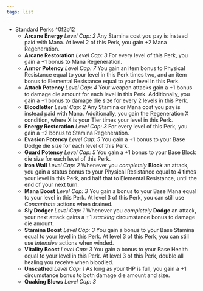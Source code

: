 ```yaml
---
tags: list
---
```

- Standard Perks ^0f2b12
	- **Arcane Energy** *Level Cap: 2* Any Stamina cost you pay is instead paid with Mana. At level 2 of this Perk, you gain +2 Mana Regeneration. 
	- **Arcane Restoration** *Level Cap: 3* For every level of this Perk, you gain a +1 bonus to Mana Regeneration.
	- **Armor Potency** *Level Cap: 7* You gain an item bonus to Physical Resistance equal to your level in this Perk times two, and an item bonus to Elemental Resistance equal to your level In this Perk.
	- **Attack Potency** *Level Cap: 4* Your weapon attacks gain a +1 bonus to damage die amount for each level in this Perk. Additionally, you gain a +1 bonus to damage die size for every 2 levels in this Perk.
	- **Bloodletter** *Level Cap: 2* Any Stamina or Mana cost you pay is instead paid with Mana. Additionally, you gain the Regeneration X condition, where X is your Tier times your level in this Perk. 
	- **Energy Restoration** *Level Cap: 3* For every level of this Perk, you gain a +2 bonus to Stamina Regeneration.
	- **Evasion Potency** *Level Cap: 5* You gain a +1 bonus to your Base Dodge die size for each level of this Perk.
	- **Guard Potency** *Level Cap: 5* You gain a +1 bonus to your Base Block die size for each level of this Perk.
	- **Iron Wall** *Level Cap: 2* Whenever you *completely* **Block** an attack, you gain a status bonus to your Physical Resistance equal to 4 times your level in this Perk, and half that to Elemental Resistance, until the end of your next turn.
	- **Mana Boost** *Level Cap: 3* You gain a bonus to your Base Mana equal to your level in this Perk. At level 3 of this Perk, you can still use *Concentrate* actions when drained.
	- **Sly Dodger** *Level Cap: 1* Whenever you *completely* **Dodge** an attack, your next attack gains a +1 *stacking* circumstance bonus to damage die amount.
	- **Stamina Boost** *Level Cap: 3* You gain a bonus to your Base Stamina equal to your level in this Perk. At level 3 of this Perk, you can still use *Intensive* actions when winded.
	- **Vitality Boost** *Level Cap: 3* You gain a bonus to your Base Health equal to your level in this Perk. At level 3 of this Perk, double all healing you receive when bloodied.
	- **Unscathed** *Level Cap: 1* As long as your tHP is full, you gain a +1 circumstance bonus to both damage die amount and size. 
	- **Quaking Blows** *Level Cap: 3*
